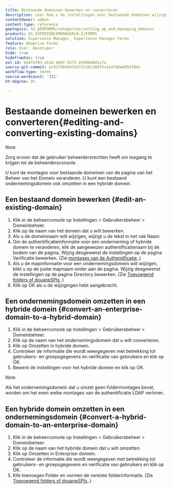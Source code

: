 ```yaml
---
title: Bestaande domeinen bewerken en converteren
description: Leer hoe u de instellingen voor bestaande domeinen wijzigt via de pagina Domeinbeheer. Zet een bestaand ondernemingsdomein in een hybride domein om of omgekeerd.
contentOwner: admin
content-type: reference
geptopics: SG_AEMFORMS/categories/setting_up_and_managing_domains
products: SG_EXPERIENCEMANAGER/6.5/FORMS
solution: Experience Manager, Experience Manager Forms
feature: Adaptive Forms
role: User, Developer
hide: true
hidefromtoc: true
exl-id: 0dafef83-a516-48df-9175-019984843cfa
source-git-commit: bc91f56d447d1f2c26c160f5c414fd0e6054f84c
workflow-type: tm+mt
source-wordcount: '321'
ht-degree: 0%

---
```


# Bestaande domeinen bewerken en converteren{#editing-and-converting-existing-domains}

>[!NOTE]
> 
> Zorg ervoor dat de gebruiker beheerdersrechten heeft om toegang te krijgen tot de beheerdersconsole.

U kunt de montages voor bestaande domeinen van de pagina van het Beheer van het Domein veranderen. U kunt een bestaand ondernemingsdomein ook omzetten in een hybride domein.

## Een bestaand domein bewerken {#edit-an-existing-domain}

1. Klik in de beheerconsole op Instellingen > Gebruikersbeheer > Domeinbeheer.
1. Klik op de naam van het domein dat u wilt bewerken.
1. Als u de domeinnaam wilt wijzigen, wijzigt u de tekst in het vak Naam.
1. Om de authentificatieinformatie voor een onderneming of hybride domein te veranderen, klik de aangewezen authentificatienaam bij de bodem van de pagina. Wijzig desgewenst de instellingen op de pagina Verificatie bewerken. (Zie [&#x200B; montages van de Authentificatie &#x200B;](/help/forms/using/admin-help/configuring-authentication-providers.md#authentication-settings).)
1. Als u de mapinformatie voor een ondernemingsdomein wilt wijzigen, klikt u op de juiste mapnaam onder aan de pagina. Wijzig desgewenst de instellingen op de pagina Directory bewerken. (Zie [&#x200B; Toevoegend folders of douaneSPIs &#x200B;](/help/forms/using/admin-help/configuring-directories.md#adding-directories-or-custom-spis).)
1. Klik op OK als u de wijzigingen hebt aangebracht.

## Een ondernemingsdomein omzetten in een hybride domein {#convert-an-enterprise-domain-to-a-hybrid-domain}

1. Klik in de beheerconsole op Instellingen > Gebruikersbeheer > Domeinbeheer.
1. Klik op de naam van het ondernemingsdomein dat u wilt converteren.
1. Klik op Omzetten in hybride domein.
1. Controleer de informatie die wordt weergegeven met betrekking tot gebruikers- en groepsgegevens en verificatie van gebruikers en klik op OK.
1. Bewerk de instellingen voor het hybride domein en klik op OK.

>[!NOTE]
>
>Als het ondernemingsdomein dat u omzet geen foldermontages bevat, worden om het even welke montages van de authentificatie LDAP verloren.

## Een hybride domein omzetten in een ondernemingsdomein {#convert-a-hybrid-domain-to-an-enterprise-domain}

1. Klik in de beheerconsole op Instellingen > Gebruikersbeheer > Domeinbeheer.
1. Klik op de naam van het hybride domein dat u wilt omzetten.
1. Klik op Omzetten in Enterprise-domein.
1. Controleer de informatie die wordt weergegeven met betrekking tot gebruikers- en groepsgegevens en verificatie van gebruikers en klik op OK.
1. Klik toevoegen Folder en vormen de vereiste folderinformatie. (Zie [&#x200B; Toevoegend folders of douaneSPIs &#x200B;](/help/forms/using/admin-help/configuring-directories.md#adding-directories-or-custom-spis).)
